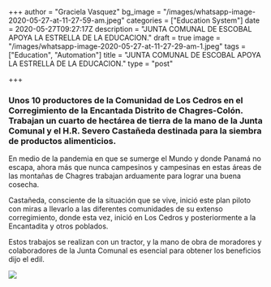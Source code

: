 +++
author = "Graciela Vasquez"
bg_image = "/images/whatsapp-image-2020-05-27-at-11-27-59-am.jpeg"
categories = ["Education System"]
date = 2020-05-27T09:27:17Z
description = "JUNTA COMUNAL DE ESCOBAL APOYA LA ESTRELLA DE LA EDUCACION."
draft = true
image = "/images/whatsapp-image-2020-05-27-at-11-27-29-am-1.jpeg"
tags = ["Education", "Automation"]
title = "JUNTA COMUNAL DE ESCOBAL APOYA LA ESTRELLA DE LA EDUCACION."
type = "post"

+++
### Unos 10 productores de la Comunidad de Los Cedros en el Corregimiento de la Encantada Distrito de Chagres-Colón. Trabajan un cuarto de hectárea de tierra de la mano de la Junta Comunal y el H.R. Severo Castañeda destinada para la siembra de productos alimenticios.

En medio de la pandemia en que se sumerge el Mundo y donde Panamá no escapa, ahora más que nunca campesinos y campesinas en estas áreas de las montañas de Chagres trabajan arduamente para lograr una buena cosecha.

Castañeda, consciente de la situación que se vive, inició este plan piloto con miras a llevarlo a las diferentes comunidades de su extenso corregimiento, donde esta vez, inició en Los Cedros y posteriormente a la Encantadita y otros poblados.

Estos trabajos se realizan con un tractor, y la mano de obra de moradores y colaboradores de la Junta Comunal es esencial para obtener los beneficios dijo el edil.

![](/images/whatsapp-image-2020-05-27-at-11-27-59-am.jpeg)